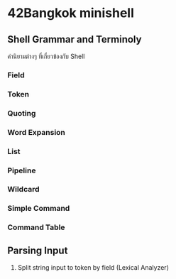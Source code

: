 # 42Bangkok minishell

## Shell Grammar and Terminoly

คำนิยามต่างๆ ที่เกี่ยวข้องกับ Shell

### Field

### Token

### Quoting

### Word Expansion

### List

### Pipeline

### Wildcard

### Simple Command

### Command Table

## Parsing Input
1. Split string input to token by field (Lexical Analyzer)